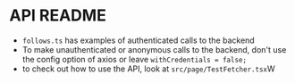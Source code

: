 # API README

- `follows.ts` has examples of authenticated calls to the backend
- To make unauthenticated or anonymous calls to the backend, don't use the config option of axios or leave
    `withCredentials = false;`
- to check out how to use the API, look at `src/page/TestFetcher.tsx`W